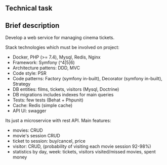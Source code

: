 ## Technical task

Brief description
-

Develop a web service for managing cinema tickets.

Stack technologies which must be involved on project:
- Docker, PHP (>= 7.4), Mysql, Redis, Nginx 
- Framework: Symfony (^4|5|6)
- Architecture pattens:  DDD, MVC
- Code style: PSR
- Code patterns: Factory (symfony in-built), Decorator (symfony in-built), Strategy 
- DB entities: films, tickets, visitors (Mysql, Doctrine)
- DB migrations includes indexes for main queries
- Tests: few tests (Behat + Phpunit)
- Cache: Redis (simple cache)
- API UI: swagger

Its just a microservice with rest API. Main features:
- movies: CRUD
- movie's session CRUD
- ticket to session: buy/cancel, price 
- visitor: CRUD, (probability of visiting each movie session 92-98%)
- statistics by day, week: tickets, visitors visited/missed movies, spent money